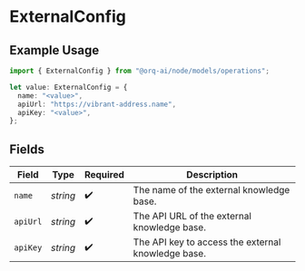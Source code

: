 # ExternalConfig

## Example Usage

```typescript
import { ExternalConfig } from "@orq-ai/node/models/operations";

let value: ExternalConfig = {
  name: "<value>",
  apiUrl: "https://vibrant-address.name",
  apiKey: "<value>",
};
```

## Fields

| Field                                              | Type                                               | Required                                           | Description                                        |
| -------------------------------------------------- | -------------------------------------------------- | -------------------------------------------------- | -------------------------------------------------- |
| `name`                                             | *string*                                           | :heavy_check_mark:                                 | The name of the external knowledge base.           |
| `apiUrl`                                           | *string*                                           | :heavy_check_mark:                                 | The API URL of the external knowledge base.        |
| `apiKey`                                           | *string*                                           | :heavy_check_mark:                                 | The API key to access the external knowledge base. |